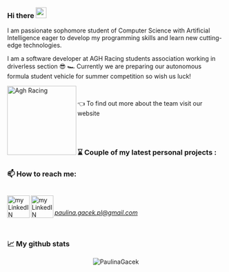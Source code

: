 ### Hi there <img src="https://media.giphy.com/media/hvRJCLFzcasrR4ia7z/giphy.gif" width="25px">

I am passionate sophomore student of Computer Science with Artificial Intelligence eager to develop my programming skills and learn new cutting-edge technologies.

I am a software developer at AGH Racing students association working in driverless section  :sunglasses: 🏎️ Currently we are preparing our autonomous formula student vehicle for summer competition so wish us luck! 

<a href="https://www.racing.agh.edu.pl/">
  <img align="left" alt="Agh Racing" width="160px" src="https://www.racing.agh.edu.pl/wp-content/uploads/2020/09/AGH-Racing_RGB_black-and-red-1.png" />
  </a>
</br>

:point_left: To find out more about the team visit our website

</br>
</br>

### :hourglass: Couple of my latest personal projects : ###

### 📫 How to reach me: ###

</br>
<a href="https://www.linkedin.com/in/paulina-gacek-44bb2b229/">
  <img align="left" alt="my LinkedIN" width="52px" src="https://raw.githubusercontent.com/peterthehan/peterthehan/master/assets/linkedin.svg" />
  </a>
<a href="https://mail.google.com/mail/?view=cm&fs=1&to=paulina.gacek.pl@gmail.com&su=Message from github portfolio: &body=Hello Paulina!">
  <img align="left" alt=" my LinkedIN" width="52px" src="https://freesvg.org/img/Mail-Icon-White-on-Grey.png" />

  </br>
  
 *paulina.gacek.pl@gmail.com*
  
</br>

###  📈 My github stats ###

<p align="center"> <img src="https://github-readme-stats.vercel.app/api?username=PaulinaGacek&show_icons=true&theme=gotham" alt="PaulinaGacek" />
